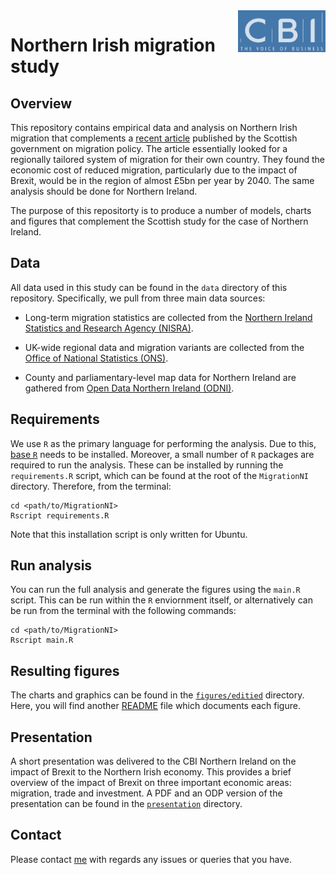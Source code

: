 <img src="https://github.com/O1sims/MigrationNI/raw/master/presentation/images/cbi-logo-blue.png" height="66.5px" width="140px" align="right" />

# Northern Irish migration study

## Overview

This repository contains empirical data and analysis on Northern Irish migration that complements a [recent article](/references/scotlands-populaiton-needs-and-migraiton-policy.pdf) published by the Scottish government on migration policy. The article essentially looked for a regionally tailored system of migration for their own country. They found the economic cost of reduced migration, particularly due to the impact of Brexit, would be in the region of almost £5bn per year by 2040. The same analysis should be done for Northern Ireland.

The purpose of this repositorty is to produce a number of models, charts and figures that complement the Scottish study for the case of Northern Ireland.

## Data

All data used in this study can be found in the `data` directory of this repository. Specifically, we pull from three main data sources:  

- Long-term migration statistics are collected from the [Northern Ireland Statistics and Research Agency (NISRA)](https://www.nisra.gov.uk/statistics/population/long-term-international-migration-statistics).

- UK-wide regional data and migration variants are collected from the [Office of National Statistics (ONS)](https://www.ons.gov.uk/peoplepopulationandcommunity/populationandmigration/populationprojections/bulletins/nationalpopulationprojections/2016basedstatisticalbulletin).

- County and parliamentary-level map data for Northern Ireland are gathered from [Open Data Northern Ireland (ODNI)](https://www.opendatani.gov.uk/dataset/osni-open-data-largescale-boundaries-ni-outline1).

## Requirements

We use `R` as the primary language for performing the analysis. Due to this, [base `R`](https://www.r-project.org/) needs to be installed. Moreover, a small number of `R` packages are required to run the analysis. These can be installed by running the `requirements.R` script, which can be found at the root of the `MigrationNI` directory. Therefore, from the terminal:
```
cd <path/to/MigrationNI>
Rscript requirements.R
```
Note that this installation script is only written for Ubuntu.

## Run analysis

You can run the full analysis and generate the figures using the `main.R` script. This can be run within the `R` enviornment itself, or alternatively can be run from the terminal with the following commands:
```
cd <path/to/MigrationNI>
Rscript main.R
``` 

## Resulting figures

The charts and graphics can be found in the [`figures/editied`](https://github.com/O1sims/MigrationNI/tree/master/figures/edited) directory. Here, you will find another [README](https://github.com/O1sims/MigrationNI/tree/master/figures/edited/README.md) file which documents each figure.

## Presentation

A short presentation was delivered to the CBI Northern Ireland on the impact of Brexit to the Northern Irish economy. This provides a brief overview of the impact of Brexit on three important economic areas: migration, trade and investment. A PDF and an ODP version of the presentation can be found in the [`presentation`](https://github.com/O1sims/MigrationNI/tree/master/presentation) directory.

## Contact

Please contact [me](mailto:sims.owen@gmail.com) with regards any issues or queries that you have.
